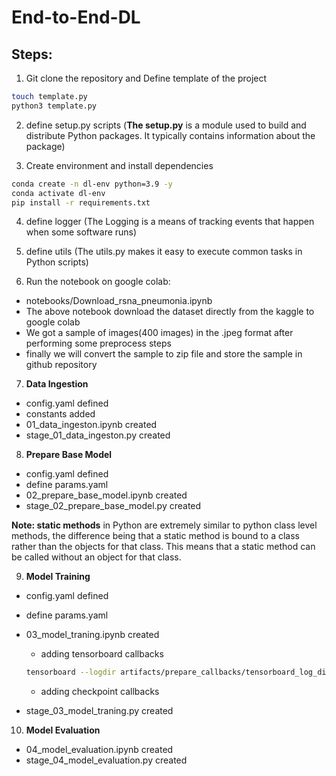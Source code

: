 # End-to-End-DL

## Steps:

1. Git clone the repository and Define template of the project

```bash
touch template.py
python3 template.py
```

2. define setup.py scripts (**The setup.py** is a module used to build and distribute Python packages. It typically contains information about the package)


3. Create environment and install dependencies

```bash
conda create -n dl-env python=3.9 -y
conda activate dl-env
pip install -r requirements.txt
```
4. define logger (The Logging is a means of tracking events that happen when some software runs)

5. define utils (The utils.py makes it easy to execute common tasks in Python scripts)

6. Run the notebook on google colab: 
* notebooks/Download_rsna_pneumonia.ipynb
* The above notebook download the dataset directly from the kaggle to google colab 
* We got a sample of images(400 images) in the .jpeg format after performing some preprocess steps
* finally we will convert the sample to zip file and store the sample in github repository

7. **Data Ingestion**
* config.yaml defined
* constants added
* 01_data_ingeston.ipynb created
* stage_01_data_ingeston.py created
 
8. **Prepare Base Model**
* config.yaml defined
* define params.yaml
* 02_prepare_base_model.ipynb created
* stage_02_prepare_base_model.py created

**Note: static methods** in Python are extremely similar to python class level methods, the difference being that a static method is bound to a class rather than the objects for that class. This means that a static method can be called without an object for that class.

9. **Model Training**
* config.yaml defined
* define params.yaml
* 03_model_traning.ipynb created
    * adding tensorboard callbacks
    
    ```bash
    tensorboard --logdir artifacts/prepare_callbacks/tensorboard_log_dir
    ```
    
    * adding checkpoint callbacks
* stage_03_model_traning.py created

10. **Model Evaluation**
* 04_model_evaluation.ipynb created
* stage_04_model_evaluation.py created